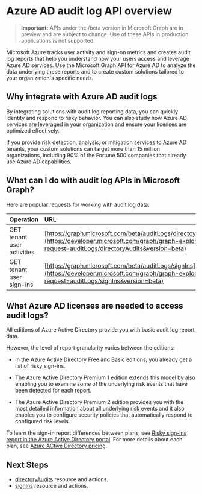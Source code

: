 # Azure AD audit log API overview

> **Important:** APIs under the /beta version in Microsoft Graph are in preview and are subject to change. Use of these APIs in production applications is not supported.

Microsoft Azure tracks user activity and sign-on metrics and creates audit log reports that help you understand how your users access and leverage Azure AD services.  Use the Microsoft Graph API for Azure AD to analyze the data underlying these reports and to create custom solutions tailored to your organization's specific needs.

## Why integrate with Azure AD audit logs

By integrating solutions with audit log reporting data, you can quickly identity and respond to risky behavior.  You can also study how Azure AD services are leveraged in your organization and ensure your licenses are optimized effectively.

If you provide risk detection, analysis, or mitigation services to Azure AD tenants, your custom solutions can target more than 15 million organizations, including 90% of the Fortune 500 companies that already use Azure AD capabilities.


## What can I do with audit log APIs in Microsoft Graph?

Here are popular requests for working with audit log data:

Operation | URL
:----------|:----
GET tenant user activities | [https://graph.microsoft.com/beta/auditLogs/directoyAudits](https://developer.microsoft.com/graph/graph-explorer?request=auditLogs/directoryAudits&version=beta)
GET tenant user sign-ins | [https://graph.microsoft.com/beta/auditLogs/signIns](https://developer.microsoft.com/graph/graph-explorer?request=auditLogs/signIns&version=beta)

## What Azure AD licenses are needed to access audit logs?

All editions of Azure Active Directory provide you with basic audit log report data.

However, the level of report granularity varies between the editions: 

- In the Azure Active Directory Free and Basic editions, you already get a list of risky sign-ins. 

- The Azure Active Directory Premium 1 edition extends this model by also enabling you to examine some of the underlying risk events that have been detected for each report. 

- The Azure Active Directory Premium 2 edition provides you with the most detailed information about all underlying risk events and it also enables you to configure security policies that automatically respond to configured risk levels.

To learn the sign-in report differences between plans, see [Risky sign-ins report in the Azure Active Directory portal](https://docs.microsoft.com/azure/active-directory/active-directory-reporting-security-risky-sign-ins).  For more details about each plan, see [Azure ACtive Directory pricing](https://azure.microsoft.com/pricing/details/active-directory/).

## Next Steps

- [directoryAudits](directoryAudits.md) resource and actions.
- [signIns](signIns.md) resource and actions. 